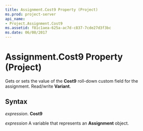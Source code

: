 ```yaml
---
title: Assignment.Cost9 Property (Project)
ms.prod: project-server
api_name:
- Project.Assignment.Cost9
ms.assetid: f81c1aea-625a-ac7d-c837-7cde27d3f3bc
ms.date: 06/08/2017
---
```



# Assignment.Cost9 Property (Project)

Gets or sets the value of the **Cost9** roll-down custom field for the assignment. Read/write **Variant**.


## Syntax

 _expression_. **Cost9**

 _expression_ A variable that represents an **Assignment** object.


